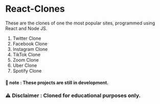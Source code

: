 # React-Clones
These are the clones of one the most popular sites, programmed using React and Node JS.

1. Twitter Clone
2. Facebook Clone
3. Instagram Clone
4. TikTok Clone
5. Zoom Clone
6. Uber Clone
7. Spotify Clone

#### 📓 note : These projects are still in development.

### :warning: Disclaimer : Cloned for educational purposes only.
